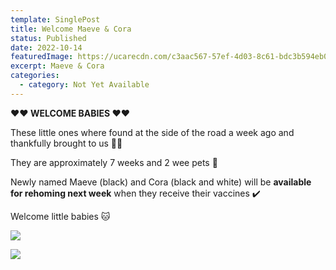 ```yaml
---
template: SinglePost
title: Welcome Maeve & Cora
status: Published
date: 2022-10-14
featuredImage: https://ucarecdn.com/c3aac567-57ef-4d03-8c61-bdc3b594eb07/-/crop/1656x952/0,0/-/preview/
excerpt: Maeve & Cora
categories:
  - category: Not Yet Available
---
```

**❤️❤️ WELCOME BABIES ❤️❤️**


These little ones where found at the side of the road a week ago and thankfully brought to us 🙏🏻

They are approximately 7 weeks and 2 wee pets 🥰


Newly named Maeve (black) and Cora (black and white) will be **available for rehoming next week** when they receive their vaccines ✔️ 


Welcome little babies 🐱

![](https://ucarecdn.com/2bcd3a20-47c4-4d10-a815-796db587462a/)

![](https://ucarecdn.com/3f1d51f2-470a-423f-9add-ed3c6d9419df/)